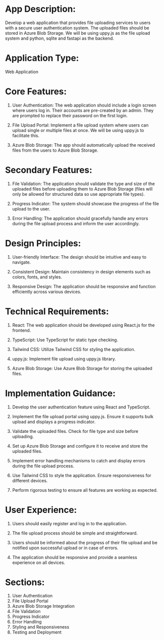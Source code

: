# App Description:

Develop a web application that provides file uploading services to users with a secure user authentication system. The uploaded files should be stored in Azure Blob Storage. We will be using uppy.js as the file upload system and python, sqlite and fastapi as the backend. 

# Application Type:

Web Application 

# Core Features:

1. User Authentication: The web application should include a login screen where users log in. Their accounts are pre-created by an admin. They are prompted to replace their password on the first login.

2. File Upload Portal: Implement a file upload system where users can upload single or multiple files at once. We will be using uppy.js to facilitate this.

3. Azure Blob Storage: The app should automatically upload the received files from the users to Azure Blob Storage.

# Secondary Features:

1. File Validation: The application should validate the type and size of the uploaded files before uploading them to Azure Blob Storage (files will only be allowed for structured data so use appropriate file types).

2. Progress Indicator: The system should showcase the progress of the file upload to the user.

3. Error Handling: The application should gracefully handle any errors during the file upload process and inform the user accordingly.

# Design Principles:

1. User-friendly Interface: The design should be intuitive and easy to navigate.

2. Consistent Design: Maintain consistency in design elements such as colors, fonts, and styles.

3. Responsive Design: The application should be responsive and function efficiently across various devices.

# Technical Requirements:

1. React: The web application should be developed using React.js for the frontend.

2. TypeScript: Use TypeScript for static type checking.

3. Tailwind CSS: Utilize Tailwind CSS for styling the application.

4. uppy.js: Implement file upload using uppy.js library.

5. Azure Blob Storage: Use Azure Blob Storage for storing the uploaded files.

# Implementation Guidance:

1. Develop the user authentication feature using React and TypeScript.

2. Implement the file upload portal using uppy.js. Ensure it supports bulk upload and displays a progress indicator.

3. Validate the uploaded files. Check for file type and size before uploading.

4. Set up Azure Blob Storage and configure it to receive and store the uploaded files.

5. Implement error handling mechanisms to catch and display errors during the file upload process.

6. Use Tailwind CSS to style the application. Ensure responsiveness for different devices.

7. Perform rigorous testing to ensure all features are working as expected.

# User Experience:

1. Users should easily register and log in to the application.

2. The file upload process should be simple and straightforward.

3. Users should be informed about the progress of their file upload and be notified upon successful upload or in case of errors.

4. The application should be responsive and provide a seamless experience on all devices. 

# Sections:

1. User Authentication
2. File Upload Portal
3. Azure Blob Storage Integration
4. File Validation
5. Progress Indicator
6. Error Handling
7. Styling and Responsiveness
8. Testing and Deployment